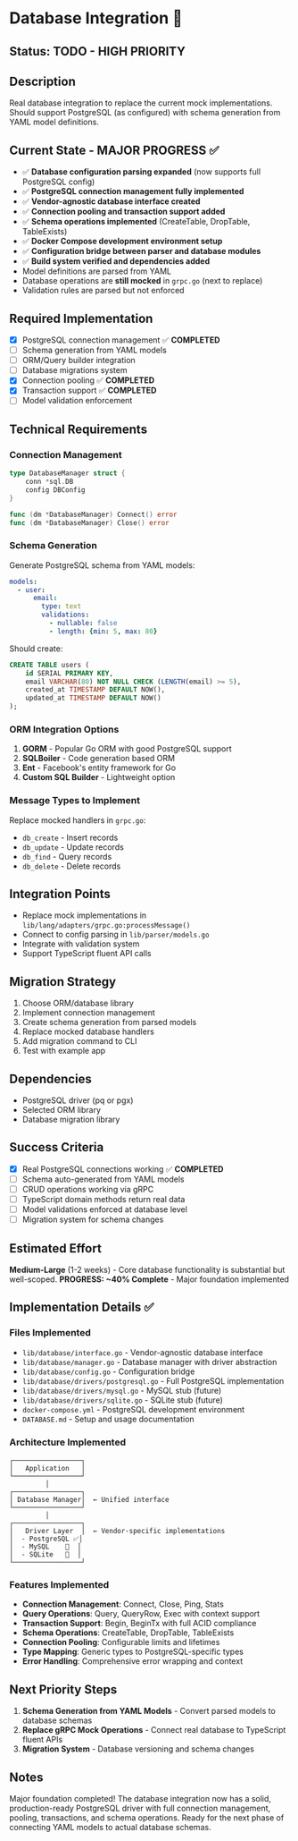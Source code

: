# Database Integration 🚧

## Status: TODO - HIGH PRIORITY

## Description
Real database integration to replace the current mock implementations. Should support PostgreSQL (as configured) with schema generation from YAML model definitions.

## Current State - MAJOR PROGRESS ✅
- ✅ **Database configuration parsing expanded** (now supports full PostgreSQL config)
- ✅ **PostgreSQL connection management fully implemented** 
- ✅ **Vendor-agnostic database interface created**
- ✅ **Connection pooling and transaction support added**
- ✅ **Schema operations implemented** (CreateTable, DropTable, TableExists)
- ✅ **Docker Compose development environment setup**
- ✅ **Configuration bridge between parser and database modules**
- ✅ **Build system verified and dependencies added**
- Model definitions are parsed from YAML
- Database operations are **still mocked** in `grpc.go` (next to replace)
- Validation rules are parsed but not enforced

## Required Implementation
- [x] PostgreSQL connection management ✅ **COMPLETED**
- [ ] Schema generation from YAML models
- [ ] ORM/Query builder integration
- [ ] Database migrations system
- [x] Connection pooling ✅ **COMPLETED** 
- [x] Transaction support ✅ **COMPLETED**
- [ ] Model validation enforcement

## Technical Requirements

### Connection Management
```go
type DatabaseManager struct {
    conn *sql.DB
    config DBConfig
}

func (dm *DatabaseManager) Connect() error
func (dm *DatabaseManager) Close() error
```

### Schema Generation
Generate PostgreSQL schema from YAML models:
```yaml
models:
  - user:
      email:
        type: text
        validations:
          - nullable: false
          - length: {min: 5, max: 80}
```

Should create:
```sql
CREATE TABLE users (
    id SERIAL PRIMARY KEY,
    email VARCHAR(80) NOT NULL CHECK (LENGTH(email) >= 5),
    created_at TIMESTAMP DEFAULT NOW(),
    updated_at TIMESTAMP DEFAULT NOW()
);
```

### ORM Integration Options
1. **GORM** - Popular Go ORM with good PostgreSQL support
2. **SQLBoiler** - Code generation based ORM
3. **Ent** - Facebook's entity framework for Go
4. **Custom SQL Builder** - Lightweight option

### Message Types to Implement
Replace mocked handlers in `grpc.go`:
- `db_create` - Insert records
- `db_update` - Update records  
- `db_find` - Query records
- `db_delete` - Delete records

## Integration Points
- Replace mock implementations in `lib/lang/adapters/grpc.go:processMessage()`
- Connect to config parsing in `lib/parser/models.go`
- Integrate with validation system
- Support TypeScript fluent API calls

## Migration Strategy
1. Choose ORM/database library
2. Implement connection management
3. Create schema generation from parsed models
4. Replace mocked database handlers
5. Add migration command to CLI
6. Test with example app

## Dependencies
- PostgreSQL driver (pq or pgx)
- Selected ORM library
- Database migration library

## Success Criteria
- [x] Real PostgreSQL connections working ✅ **COMPLETED**
- [ ] Schema auto-generated from YAML models
- [ ] CRUD operations working via gRPC
- [ ] TypeScript domain methods return real data
- [ ] Model validations enforced at database level
- [ ] Migration system for schema changes

## Estimated Effort
**Medium-Large** (1-2 weeks) - Core database functionality is substantial but well-scoped.
**PROGRESS: ~40% Complete** - Major foundation implemented

## Implementation Details ✅

### Files Implemented
- `lib/database/interface.go` - Vendor-agnostic database interface
- `lib/database/manager.go` - Database manager with driver abstraction  
- `lib/database/config.go` - Configuration bridge
- `lib/database/drivers/postgresql.go` - Full PostgreSQL implementation
- `lib/database/drivers/mysql.go` - MySQL stub (future)
- `lib/database/drivers/sqlite.go` - SQLite stub (future)
- `docker-compose.yml` - PostgreSQL development environment
- `DATABASE.md` - Setup and usage documentation

### Architecture Implemented
```
┌─────────────────┐
│   Application   │
└─────────────────┘
         │
┌─────────────────┐
│ Database Manager│  ← Unified interface
└─────────────────┘
         │
┌─────────────────┐
│   Driver Layer  │  ← Vendor-specific implementations  
│  - PostgreSQL ✅│
│  - MySQL    🚧  │
│  - SQLite   🚧  │
└─────────────────┘
```

### Features Implemented
- **Connection Management**: Connect, Close, Ping, Stats
- **Query Operations**: Query, QueryRow, Exec with context support
- **Transaction Support**: Begin, BeginTx with full ACID compliance
- **Schema Operations**: CreateTable, DropTable, TableExists
- **Connection Pooling**: Configurable limits and lifetimes
- **Type Mapping**: Generic types to PostgreSQL-specific types
- **Error Handling**: Comprehensive error wrapping and context

## Next Priority Steps
1. **Schema Generation from YAML Models** - Convert parsed models to database schemas
2. **Replace gRPC Mock Operations** - Connect real database to TypeScript fluent APIs
3. **Migration System** - Database versioning and schema changes

## Notes
Major foundation completed! The database integration now has a solid, production-ready PostgreSQL driver with full connection management, pooling, transactions, and schema operations. Ready for the next phase of connecting YAML models to actual database schemas.
